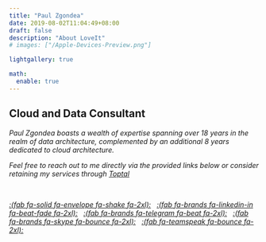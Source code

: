 ```yaml
---
title: "Paul Zgondea"
date: 2019-08-02T11:04:49+08:00
draft: false
description: "About LoveIt"
# images: ["/Apple-Devices-Preview.png"]

lightgallery: true

math:
  enable: true
---
```


## Cloud and Data Consultant ##
*Paul Zgondea boasts a wealth of expertise spanning over 18 years in the realm of data architecture, complemented by an additional 8 years dedicated to cloud architecture.*

*Feel free to reach out to me directly via the provided links below or consider retaining my services through [Toptal](https://www.toptal.com/resume/paul-zgondea)* 

&nbsp;

*[:(fab fa-solid fa-envelope fa-shake fa-2xl):](mailto:paul@zgondea.com)*&nbsp;&nbsp;
*[:(fab fa-brands fa-linkedin-in fa-beat-fade fa-2xl):](https://linkedin.com/in/zgondeapaul)*&nbsp;&nbsp;
*[:(fab fa-brands fa-telegram fa-beat fa-2xl):](https://t.me/ZVPalu)*&nbsp;&nbsp;
*[:(fab fa-brands fa-skype fa-bounce fa-2xl):](skype:%25!%28EXTRA%20string=paul.zgondea%29)*&nbsp;&nbsp;
*[:(fab fa-teamspeak fa-bounce fa-2xl):](skype:%25!%28EXTRA%20string=paul.zgondea%29)*&nbsp;&nbsp;


